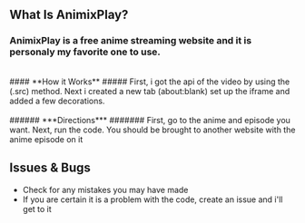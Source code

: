 ## **What Is AnimixPlay?**
###  AnimixPlay is a free anime streaming website and it is personaly my favorite one to use.
</br>
#### **How it Works**
##### First, i got the api of the video by using the (.src) method. Next i created a new tab (about:blank) set up the iframe and added a few decorations.
</br>

</br>
###### ***Directions***
####### First, go to the anime and episode you want. Next, run the code. You should be brought to another website with the anime episode on it
</br>

## Issues & Bugs
- Check for any mistakes you may have made 
- If you are certain it is a problem with the code, create an issue and i'll get to it
